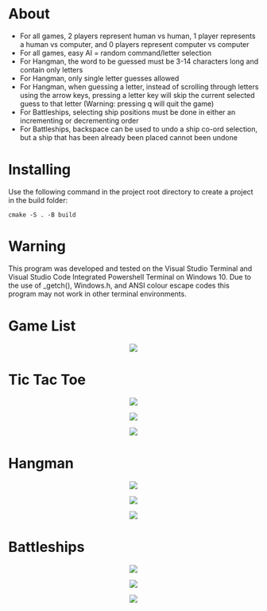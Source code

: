 # About
* For all games, 2 players represent human vs human, 1 player represents a human vs computer, and 0 players represent computer vs computer
* For all games, easy AI = random command/letter selection
* For Hangman, the word to be guessed must be 3-14 characters long and contain only letters
* For Hangman, only single letter guesses allowed
* For Hangman, when guessing a letter, instead of scrolling through letters using the arrow keys, pressing a letter key will skip the current selected guess to that letter (Warning: pressing q will quit the game)
* For Battleships, selecting ship positions must be done in either an incrementing or decrementing order
* For Battleships, backspace can be used to undo a ship co-ord selection, but a ship that has been already been placed cannot been undone

# Installing
Use the following command in the project root directory to create a project in the build folder:
```
cmake -S . -B build
```

# Warning
This program was developed and tested on the Visual Studio Terminal and Visual Studio Code Integrated Powershell Terminal on Windows 10. Due to the use of _getch(), Windows.h, and ANSI colour escape codes this program may not work in other terminal environments.

# Game List
<p align="center">
    <img src="screenshots/main menu.png">
</p>

# Tic Tac Toe
<p align="center">
    <img src="screenshots/tic tac toe playing.png">
</p>
<p align="center">
    <img src="screenshots/tic tac toe.gif">
</p>
<p align="center">
    <img src="screenshots/tic tac toe game over.png">
</p>

# Hangman
<p align="center">
    <img src="screenshots/hangman playing.png">
</p>
<p align="center">
    <img src="screenshots/hangman.gif">
</p>
<p align="center">
    <img src="screenshots/hangman game over.png">
</p>

# Battleships
<p align="center">
    <img src="screenshots/battleships playing.png">
</p>
<p align="center">
    <img src="screenshots/battleships.gif">
</p>
<p align="center">
    <img src="screenshots/battleships game over.png">
</p>
